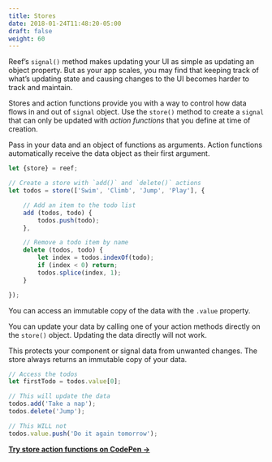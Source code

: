 ```yaml
---
title: Stores
date: 2018-01-24T11:48:20-05:00
draft: false
weight: 60
---
```


Reef’s `signal()` method makes updating your UI as simple as updating an object property. But as your app scales, you may find that keeping track of what’s updating state and causing changes to the UI becomes harder to track and maintain.

Stores and action functions provide you with a way to control how data flows in and out of `signal` object. Use the `store()` method to create a `signal` that can only be updated with _action functions_ that you define at time of creation. 

Pass in your data and an object of functions as arguments. Action functions automatically receive the data object as their first argument.

```js
let {store} = reef;

// Create a store with `add()` and `delete()` actions
let todos = store(['Swim', 'Climb', 'Jump', 'Play'], {

	// Add an item to the todo list
	add (todos, todo) {
		todos.push(todo);
	},

	// Remove a todo item by name
	delete (todos, todo) {
		let index = todos.indexOf(todo);
		if (index < 0) return;
		todos.splice(index, 1);
	}

});
```

You can access an immutable copy of the data with the `.value` property.

You can update your data by calling one of your action methods directly on the `store()` object. Updating the data directly will not work.

This protects your component or signal data from unwanted changes. The store always returns an immutable copy of your data.

```js
// Access the todos
let firstTodo = todos.value[0];

// This will update the data
todos.add('Take a nap');
todos.delete('Jump');

// This WILL not
todos.value.push('Do it again tomorrow');
```

**[Try store action functions on CodePen &rarr;](https://codepen.io/cferdinandi/pen/GRPaBOy?editors=1011)**
